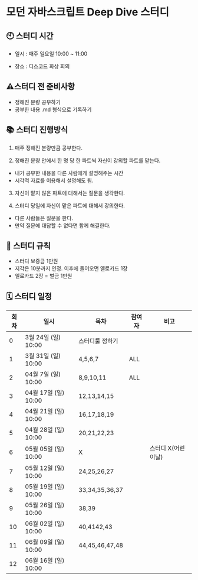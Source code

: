 # 모던 자바스크립트 Deep Dive 스터디
## 🕙 스터디 시간

- 일시 : 매주 일요일 10:00 ~ 11:00

- 장소 : 디스코드 화상 회의

## ⚠️스터디 전 준비사항
- 정해진 분량 공부하기
- 공부한 내용 .md 형식으로 기록하기

## 📚 스터디 진행방식

1. 매주 정해진 분량만큼 공부한다.

2. 정해진 분량 안에서 한 명 당 한 파트씩 자신이 강의할 파트를 맡는다.

  - 내가 공부한 내용을 다른 사람에게 설명해주는 시간
  - 시각적 자료를 이용해서 설명해도 됨.

3. 자신이 맡지 않은 파트에 대해서는 질문을 생각한다.

4. 스터디 당일에 자신이 맡은 파트에 대해서 강의한다.

- 다른 사람들은 질문을 한다. 
- 만약 질문에 대답할 수 없다면 함께 해결한다.

## 📄 스터디 규칙

- 스터디 보증금 1만원
- 지각은 10분까지 인정. 이후에 들어오면 옐로카드 1장
- 옐로카드 2장 = 벌금 1만원

## 🗓 스터디 일정

| 회차 | 일시 | 목차       | 참여자         | 비고       |
|------|----------------|------------|----------------|------------|
| 0    | 3월 24일 (일) 10:00 | 스터디룰 정하기 |                |            |
| 1    | 3월 31일 (일) 10:00 | 4,5,6,7     | ALL               |            |
| 2    | 04월 7일 (일) 10:00 | 8,9,10,11   | ALL              |            |
| 3    | 04월 17일 (일) 10:00 | 12,13,14,15 |                |            |
| 4    | 04월 21일 (일) 10:00 | 16,17,18,19 |                |            |
| 5    | 04월 28일 (일) 10:00 | 20,21,22,23 |                |            |
| 6    | 05월 05일 (일) 10:00 | X     |               | 스터디 X(어린이날)   |
| 7    | 05월 12일 (일) 10:00 | 24,25,26,27 |                |            |
| 8    | 05월 19일 (일) 10:00 | 33,34,35,36,37 |             |            |
| 9    | 05월 26일 (일) 10:00 | 38,39       |                |            |
| 10   | 06월 02일 (일) 10:00 | 40,4142,43  |                |            |
| 11   | 06월 09일 (일) 10:00 | 44,45,46,47,48 |             |            |
| 12   | 06월 16일 (일) 10:00 |            |                |            |

